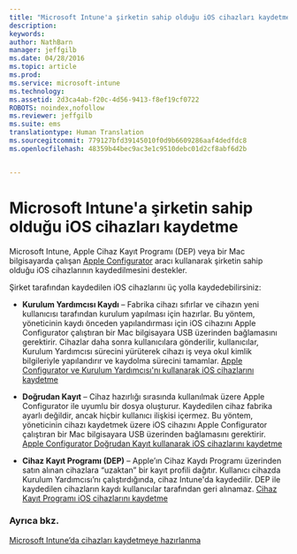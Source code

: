 ```yaml
---
title: "Microsoft Intune'a şirketin sahip olduğu iOS cihazları kaydetme | Microsoft Intune"
description: 
keywords: 
author: NathBarn
manager: jeffgilb
ms.date: 04/28/2016
ms.topic: article
ms.prod: 
ms.service: microsoft-intune
ms.technology: 
ms.assetid: 2d3ca4ab-f20c-4d56-9413-f8ef19cf0722
ROBOTS: noindex,nofollow
ms.reviewer: jeffgilb
ms.suite: ems
translationtype: Human Translation
ms.sourcegitcommit: 779127bfd39145010f0d9b6609286aaf4dedfdc8
ms.openlocfilehash: 48359b44bec9ac3e1c9510debc01d2cf8abf6d2b


---
```


# Microsoft Intune'a şirketin sahip olduğu iOS cihazları kaydetme
Microsoft Intune, Apple Cihaz Kayıt Programı (DEP) veya bir Mac bilgisayarda çalışan [Apple Configurator](http://go.microsoft.com/fwlink/?LinkId=518017) aracı kullanarak şirketin sahip olduğu iOS cihazlarının kaydedilmesini destekler.

Şirket tarafından kaydedilen iOS cihazlarını üç yolla kaydedebilirsiniz:

-   **Kurulum Yardımcısı Kaydı** – Fabrika cihazı sıfırlar ve cihazın yeni kullanıcısı tarafından kurulum yapılması için hazırlar. Bu yöntem, yöneticinin kaydı önceden yapılandırması için iOS cihazını Apple Configurator çalıştıran bir Mac bilgisayara USB üzerinden bağlamasını gerektirir. Cihazlar daha sonra kullanıcılara gönderilir, kullanıcılar, Kurulum Yardımcısı sürecini yürüterek cihazı iş veya okul kimlik bilgileriyle yapılandırır ve kaydolma sürecini tamamlar. [Apple Configurator ve Kurulum Yardımcısı'nı kullanarak iOS cihazlarını kaydetme](ios-setup-assistant-enrollment-in-microsoft-intune.md)

-   **Doğrudan Kayıt** – Cihaz hazırlığı sırasında kullanılmak üzere Apple Configurator ile uyumlu bir dosya oluşturur. Kaydedilen cihaz fabrika ayarlı değildir, ancak hiçbir kullanıcı ilişkisi içermez. Bu yöntem, yöneticinin cihazı kaydetmek üzere iOS cihazını Apple Configurator çalıştıran bir Mac bilgisayara USB üzerinden bağlamasını gerektirir. [Apple Configurator Doğrudan Kayıt kullanarak iOS cihazlarını kaydetme](ios-direct-enrollment-in-microsoft-intune.md)

-   **Cihaz Kayıt Programı (DEP)** – Apple’ın Cihaz Kaydı Programı üzerinden satın alınan cihazlara “uzaktan” bir kayıt profili dağıtır. Kullanıcı cihazda Kurulum Yardımcısı’nı çalıştırdığında, cihaz Intune'da kaydedilir.  DEP ile kaydedilen cihazların kaydı kullanıcılar tarafından geri alınamaz. [Cihaz Kayıt Programı iOS cihazlarını kaydetme](ios-device-enrollment-program-in-microsoft-intune.md)




### Ayrıca bkz.
[Microsoft Intune’da cihazları kaydetmeye hazırlanma](get-ready-to-enroll-devices-in-microsoft-intune.md)



<!--HONumber=Jun16_HO4-->


